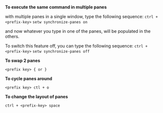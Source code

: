 ---
---

**To execute the same command in multiple panes**

with multiple panes in a single window, type the following sequence:
`ctrl + <prefix-key>`
`setw synchronize-panes on`

and now whatever you type in one of the panes, will be populated in the others.

To switch this feature off, you can type the following sequence:
`ctrl + <prefix-key>`
`setw synchronize-panes off`

**To swap 2 panes**

`<prefix key> { or }`

**To cycle panes around**

`<prefix key> ctl + o`

**To change the layout of panes**

`ctrl + <prefix-key> space`

